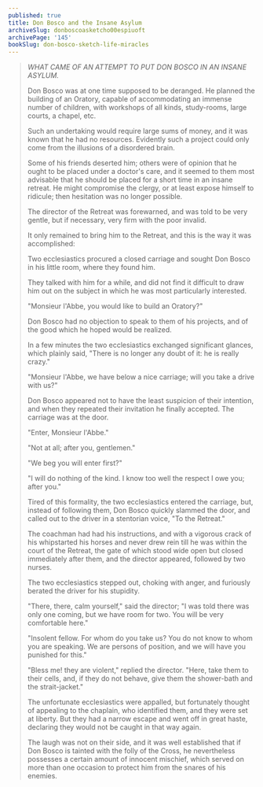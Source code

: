 ```yaml
---
published: true
title: Don Bosco and the Insane Asylum
archiveSlug: donboscoasketcho00espiuoft
archivePage: '145'
bookSlug: don-bosco-sketch-life-miracles
---
```


> *WHAT CAME OF AN ATTEMPT TO PUT DON BOSCO IN AN INSANE ASYLUM.*
>
> Don Bosco was at one time supposed to be deranged. He planned the building of an Oratory, capable of accommodating an immense number of children, with workshops of all kinds, study-rooms, large courts, a chapel, etc.
>
> Such an undertaking would require large sums of money, and it was known that he had no resources. Evidently such a project could only come from the illusions of a disordered brain.
>
> Some of his friends deserted him; others were of opinion that he ought to be placed under a doctor's care, and it seemed to them most advisable that he should be placed for a short time in an insane retreat. He might compromise the clergy, or at least expose himself to ridicule; then hesitation was no longer possible.
>
> The director of the Retreat was forewarned, and was told to be very gentle, but if necessary, very firm with the poor invalid.
>
> It only remained to bring him to the Retreat, and this is the way it was accomplished:
>
> Two ecclesiastics procured a closed carriage and sought Don Bosco in his little room, where they found him.
>
> They talked with him for a while, and did not find it difficult to draw him out on the subject in which he was most particularly interested.
>
> "Monsieur l'Abbe, you would like to build an Oratory?"
>
> Don Bosco had no objection to speak to them of his projects, and of the good which he hoped would be realized.
>
> In a few minutes the two ecclesiastics exchanged significant glances, which plainly said, "There is no longer any doubt of it: he is really crazy."
>
> "Monsieur l'Abbe, we have below a nice carriage; will you take a drive with us?"
>
> Don Bosco appeared not to have the least suspicion of their intention, and when they repeated their invitation he finally accepted. The carriage was at the door.
>
> "Enter, Monsieur l'Abbe."
>
> "Not at all; after you, gentlemen."
>
> "We beg you will enter first?"
>
> "I will do nothing of the kind. I know too well the respect I owe you; after you."
>
> Tired of this formality, the two ecclesiastics entered the carriage, but, instead of following them, Don Bosco quickly slammed the door, and called out to the driver in a stentorian voice, "To the Retreat."
>
> The coachman had had his instructions, and with a vigorous crack of his whipstarted his horses and never drew rein till he was within the court of the Retreat, the gate of which stood wide open but closed immediately after them, and the director appeared, followed by two nurses.
>
> The two ecclesiastics stepped out, choking with anger, and furiously berated the driver for his stupidity.
>
> "There, there, calm yourself," said the director; "I was told there was only one coming, but we have room for two. You will be very comfortable here."
>
> "Insolent fellow. For whom do you take us? You do not know to whom you are speaking. We are persons of position, and we will have you punished for this."
>
> "Bless me! they are violent," replied the director. "Here, take them to their cells, and, if they do not behave, give them the shower-bath and the strait-jacket."
>
> The unfortunate ecclesiastics were appalled, but fortunately thought of appealing to the chaplain, who identified them, and they were set at liberty. But they had a narrow escape and went off in great haste, declaring they would not be caught in that way again.
>
> The laugh was not on their side, and it was well established that if Don Bosco is tainted with the folly of the Cross, he nevertheless possesses a certain amount of innocent mischief, which served on more than one occasion to protect him from the snares of his enemies.
